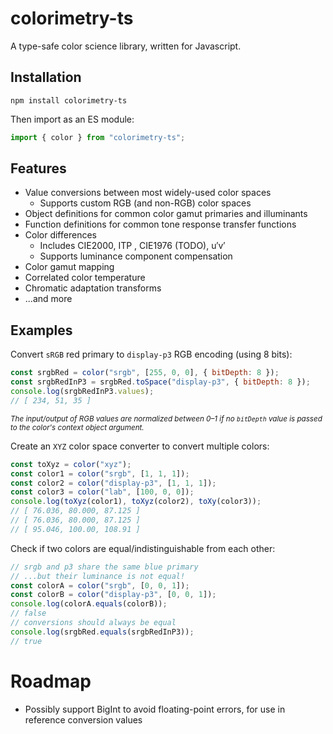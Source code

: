 # colorimetry-ts

A type-safe color science library, written for Javascript.

## Installation

    npm install colorimetry-ts

Then import as an ES module:

```js
import { color } from "colorimetry-ts";
```

## Features

- Value conversions between most widely-used color spaces
  - Supports custom RGB (and non-RGB) color spaces
- Object definitions for common color gamut primaries and illuminants
- Function definitions for common tone response transfer functions
- Color differences
  - Includes CIE2000, ITP , CIE1976 (TODO), u′v′
  - Supports luminance component compensation
- Color gamut mapping
- Correlated color temperature
- Chromatic adaptation transforms
- ...and more

## Examples

Convert `sRGB` red primary to `display-p3` RGB encoding (using 8 bits):

```js
const srgbRed = color("srgb", [255, 0, 0], { bitDepth: 8 });
const srgbRedInP3 = srgbRed.toSpace("display-p3", { bitDepth: 8 });
console.log(srgbRedInP3.values);
// [ 234, 51, 35 ]
```

<sub>_The input/output of RGB values are normalized between 0–1 if no `bitDepth` value is passed to the color's context object argument._</sub>

Create an `XYZ` color space converter to convert multiple colors:

```js
const toXyz = color("xyz");
const color1 = color("srgb", [1, 1, 1]);
const color2 = color("display-p3", [1, 1, 1]);
const color3 = color("lab", [100, 0, 0]);
console.log(toXyz(color1), toXyz(color2), toXy(color3));
// [ 76.036, 80.000, 87.125 ]
// [ 76.036, 80.000, 87.125 ]
// [ 95.046, 100.00, 108.91 ]
```

Check if two colors are equal/indistinguishable from each other:

```js
// srgb and p3 share the same blue primary
// ...but their luminance is not equal!
const colorA = color("srgb", [0, 0, 1]);
const colorB = color("display-p3", [0, 0, 1]);
console.log(colorA.equals(colorB));
// false
// conversions should always be equal
console.log(srgbRed.equals(srgbRedInP3));
// true
```

# Roadmap

- Possibly support BigInt to avoid floating-point errors, for use in reference conversion values
